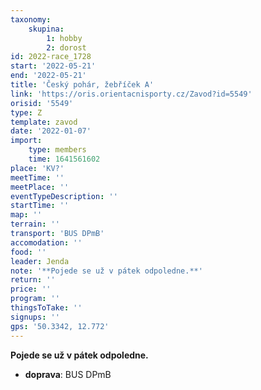 ```yaml
---
taxonomy:
    skupina:
        1: hobby
        2: dorost
id: 2022-race_1728
start: '2022-05-21'
end: '2022-05-21'
title: 'Český pohár, žebříček A'
link: 'https://oris.orientacnisporty.cz/Zavod?id=5549'
orisid: '5549'
type: Z
template: zavod
date: '2022-01-07'
import:
    type: members
    time: 1641561602
place: 'KV?'
meetTime: ''
meetPlace: ''
eventTypeDescription: ''
startTime: ''
map: ''
terrain: ''
transport: 'BUS DPmB'
accomodation: ''
food: ''
leader: Jenda
note: '**Pojede se už v pátek odpoledne.**'
return: ''
price: ''
program: ''
thingsToTake: ''
signups: ''
gps: '50.3342, 12.772'
---
```


**Pojede se už v pátek odpoledne.**
* **doprava**: BUS DPmB
